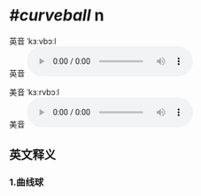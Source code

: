 # ***\#curveball*** n
英音 ˈkɜːvbɔːl  
英音
<audio src="./media/curveball1_AAC.aac" controls="controls"></audio>

美音 ˈkɜːrvbɔːl  
美音
<audio src="./media/curveball2_AAC.aac" controls="controls"></audio>



  

英文释义
---
### 1.**曲线球**  


